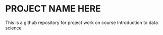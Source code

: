 # PROJECT NAME HERE  

This is a github repository for project work on course Introduction to data science

